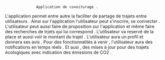                   Application de covoiturage .
L'application permet entre autre la faciliter de partage de trajets entre utilisateurs .
Ainsi sur l'application l'utilisateur peut s'inscrire, se connecter .
L'utilisateur peut aussi faire de proposition sur l'application et même faire des recherches de trjets qui lui correspond .
L'utilisateur va reservé de la place et aussi voir le montant du trajet .
L'utilisateur aura un profil et donnera ses avis .
Pour des fonctionnalités à venir , l'utilisateur aura des notifications en temps réels .
Et ausi , des mises à jour pour des trajets écologiques avec indication des émissions de CO2 .
